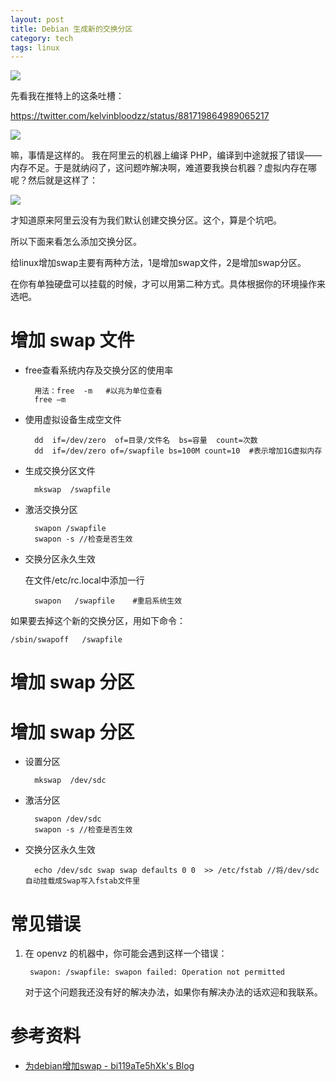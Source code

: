 ```yaml
---
layout: post
title: Debian 生成新的交换分区
category: tech
tags: linux
---
```

![](https://cdn.kelu.org/blog/tags/linux.jpg)

先看我在推特上的这条吐槽：

<https://twitter.com/kelvinbloodzz/status/881719864989065217>

![](https://cdn.kelu.org/blog/2017/07/20.49.33.jpg)

嘛，事情是这样的。 我在阿里云的机器上编译 PHP，编译到中途就报了错误——内存不足。于是就纳闷了，这问题咋解决啊，难道要我换台机器？虚拟内存在哪呢？然后就是这样了：

![](https://cdn.kelu.org/blog/2017/07/11.42.08.jpg)

才知道原来阿里云没有为我们默认创建交换分区。这个，算是个坑吧。

所以下面来看怎么添加交换分区。

给linux增加swap主要有两种方法，1是增加swap文件，2是增加swap分区。

在你有单独硬盘可以挂载的时候，才可以用第二种方式。具体根据你的环境操作来选吧。

# 增加 swap 文件

* free查看系统内存及交换分区的使用率

        用法：free  -m   #以兆为单位查看
        free –m
    
* 使用虚拟设备生成空文件

        dd  if=/dev/zero  of=目录/文件名  bs=容量  count=次数
        dd  if=/dev/zero of=/swapfile bs=100M count=10  #表示增加1G虚拟内存

* 生成交换分区文件

        mkswap  /swapfile 

* 激活交换分区

        swapon /swapfile
        swapon -s //检查是否生效
   
* 交换分区永久生效

    在文件/etc/rc.local中添加一行

        swapon   /swapfile    #重启系统生效

如果要去掉这个新的交换分区，用如下命令：

    /sbin/swapoff   /swapfile 

# 增加 swap 分区
# 增加 swap 分区

* 设置分区

        mkswap  /dev/sdc

* 激活分区

        swapon /dev/sdc
        swapon -s //检查是否生效
   
* 交换分区永久生效

        echo /dev/sdc swap swap defaults 0 0  >> /etc/fstab //将/dev/sdc自动挂载成Swap写入fstab文件里
    
# 常见错误

1. 在 openvz 的机器中，你可能会遇到这样一个错误：

		swapon: /swapfile: swapon failed: Operation not permitted
	
	对于这个问题我还没有好的解决办法，如果你有解决办法的话欢迎和我联系。


# 参考资料

* [为debian增加swap - bi119aTe5hXk's Blog](https://blog.bi119ate5hxk.net/2017/05/14/%E4%B8%BAdebian%E5%A2%9E%E5%8A%A0swap/)
